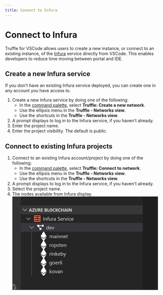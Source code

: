 ```yaml
---
title: Connect to Infura
---
```


# Connect to Infura

Truffle for VSCode allows users to create a new instance, or connect to an existing instance, of the
[Infura](https://infura.io/) service directly from VSCode.
This enables developers to reduce time moving between portal and IDE.

## Create a new Infura service

If you don't have an existing Infura service deployed, you can create one in any account you have
access to.

1. Create a new Infura service by doing one of the following:
   - In the [command palette](../reference/command-palette.md), select **Truffle: Create a new network**.
   - Use the ellipsis menu in the **Truffle - Networks view**.
   - Use the shortcuts in the **Truffle - Networks view**.
1. A prompt displays to log in to the Infura service, if you haven't already.
1. Enter the project name.
1. Enter the project visibility.
   The default is public.

## Connect to existing Infura projects

1. Connect to an existing Infura account/project by doing one of the following:
   - In the [command palette](../reference/command-palette.md), select **Truffle: Connect to network**.
   - Use the ellipsis menu in the **Truffle - Networks view**.
   - Use the shortcuts in the **Truffle - Networks view**.
1. A prompt displays to log in to the Infura service, if you haven't already.
1. Select the project name.
1. The nodes available from Infura display.
   ![Infura nodes](../images/infura_nodes.png)
